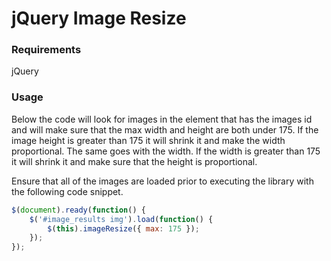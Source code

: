 # jQuery Image Resize #

### Requirements ###
jQuery

### Usage ###

Below the code will look for images in the element that has the images id and will make sure that the max width and height are both under 175. If the image height is greater than 175 it will shrink it and make the width proportional. The same goes with the width. If the width is greater than 175 it will shrink it and make sure that the height is proportional.

Ensure that all of the images are loaded prior to executing the library with the following code snippet.
```javascript
$(document).ready(function() {
	$('#image_results img').load(function() {
		$(this).imageResize({ max: 175 });
	});
});
```
